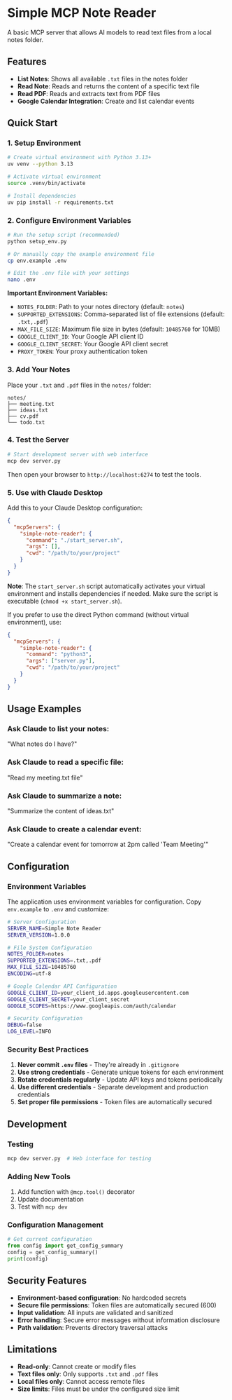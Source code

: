 # Simple MCP Note Reader

A basic MCP server that allows AI models to read text files from a local notes folder.

## Features

- **List Notes**: Shows all available `.txt` files in the notes folder
- **Read Note**: Reads and returns the content of a specific text file
- **Read PDF**: Reads and extracts text from PDF files
- **Google Calendar Integration**: Create and list calendar events

## Quick Start

### 1. Setup Environment

```bash
# Create virtual environment with Python 3.13+
uv venv --python 3.13

# Activate virtual environment
source .venv/bin/activate

# Install dependencies
uv pip install -r requirements.txt
```

### 2. Configure Environment Variables

```bash
# Run the setup script (recommended)
python setup_env.py

# Or manually copy the example environment file
cp env.example .env

# Edit the .env file with your settings
nano .env
```

**Important Environment Variables:**
- `NOTES_FOLDER`: Path to your notes directory (default: `notes`)
- `SUPPORTED_EXTENSIONS`: Comma-separated list of file extensions (default: `.txt,.pdf`)
- `MAX_FILE_SIZE`: Maximum file size in bytes (default: `10485760` for 10MB)
- `GOOGLE_CLIENT_ID`: Your Google API client ID
- `GOOGLE_CLIENT_SECRET`: Your Google API client secret
- `PROXY_TOKEN`: Your proxy authentication token

### 3. Add Your Notes

Place your `.txt` and `.pdf` files in the `notes/` folder:

```
notes/
├── meeting.txt
├── ideas.txt
├── cv.pdf
└── todo.txt
```

### 4. Test the Server

```bash
# Start development server with web interface
mcp dev server.py
```

Then open your browser to `http://localhost:6274` to test the tools.

### 5. Use with Claude Desktop

Add this to your Claude Desktop configuration:

```json
{
  "mcpServers": {
    "simple-note-reader": {
      "command": "./start_server.sh",
      "args": [],
      "cwd": "/path/to/your/project"
    }
  }
}
```

**Note**: The `start_server.sh` script automatically activates your virtual environment and installs dependencies if needed. Make sure the script is executable (`chmod +x start_server.sh`).

If you prefer to use the direct Python command (without virtual environment), use:

```json
{
  "mcpServers": {
    "simple-note-reader": {
      "command": "python3",
      "args": ["server.py"],
      "cwd": "/path/to/your/project"
    }
  }
}
```

## Usage Examples

### Ask Claude to list your notes:
"What notes do I have?"

### Ask Claude to read a specific file:
"Read my meeting.txt file"

### Ask Claude to summarize a note:
"Summarize the content of ideas.txt"

### Ask Claude to create a calendar event:
"Create a calendar event for tomorrow at 2pm called 'Team Meeting'"

## Configuration

### Environment Variables

The application uses environment variables for configuration. Copy `env.example` to `.env` and customize:

```bash
# Server Configuration
SERVER_NAME=Simple Note Reader
SERVER_VERSION=1.0.0

# File System Configuration
NOTES_FOLDER=notes
SUPPORTED_EXTENSIONS=.txt,.pdf
MAX_FILE_SIZE=10485760
ENCODING=utf-8

# Google Calendar API Configuration
GOOGLE_CLIENT_ID=your_client_id.apps.googleusercontent.com
GOOGLE_CLIENT_SECRET=your_client_secret
GOOGLE_SCOPES=https://www.googleapis.com/auth/calendar

# Security Configuration
DEBUG=false
LOG_LEVEL=INFO
```

### Security Best Practices

1. **Never commit `.env` files** - They're already in `.gitignore`
2. **Use strong credentials** - Generate unique tokens for each environment
3. **Rotate credentials regularly** - Update API keys and tokens periodically
4. **Use different credentials** - Separate development and production credentials
5. **Set proper file permissions** - Token files are automatically secured

## Development

### Testing
```bash
mcp dev server.py  # Web interface for testing
```

### Adding New Tools
1. Add function with `@mcp.tool()` decorator
2. Update documentation
3. Test with `mcp dev`

### Configuration Management
```python
# Get current configuration
from config import get_config_summary
config = get_config_summary()
print(config)
```

## Security Features

- **Environment-based configuration**: No hardcoded secrets
- **Secure file permissions**: Token files are automatically secured (600)
- **Input validation**: All inputs are validated and sanitized
- **Error handling**: Secure error messages without information disclosure
- **Path validation**: Prevents directory traversal attacks

## Limitations

- **Read-only**: Cannot create or modify files
- **Text files only**: Only supports `.txt` and `.pdf` files
- **Local files only**: Cannot access remote files
- **Size limits**: Files must be under the configured size limit 